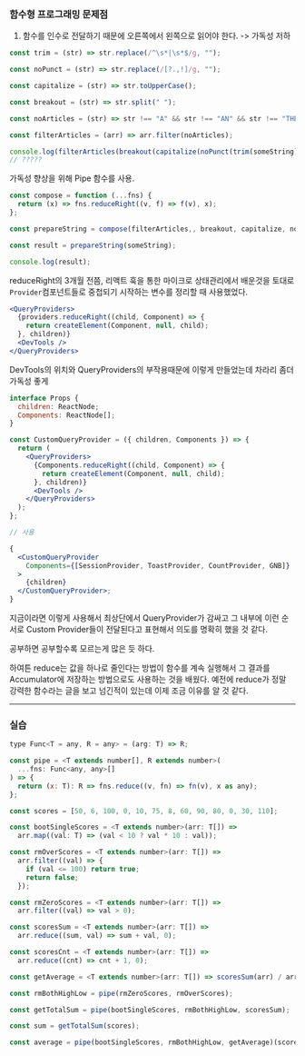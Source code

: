 ### 함수형 프로그래밍 문제점

1. 함수를 인수로 전달하기 때문에 오른쪽에서 왼쪽으로 읽어야 한다. -> 가독성 저하

```js
const trim = (str) => str.replace(/^\s*|\s*$/g, "");

const noPunct = (str) => str.replace(/[?.,!]/g, "");

const capitalize = (str) => str.toUpperCase();

const breakout = (str) => str.split(" ");

const noArticles = (str) => str !== "A" && str !== "AN" && str !== "THE";

const filterArticles = (arr) => arr.filter(noArticles);

console.log(filterArticles(breakout(capitalize(noPunct(trim(someString))))));
// ?????
```

가독성 향상을 위해 Pipe 함수를 사용.

```js
const compose = function (...fns) {
  return (x) => fns.reduceRight((v, f) => f(v), x);
};

const prepareString = compose(filterArticles,, breakout, capitalize, noPunct, trim);

const result = prepareString(someString);

console.log(result);
```

reduceRight의 3개월 전쯤, 리액트 훅을 통한 마이크로 상태관리에서 배운것을 토대로 `Provider`컴포넌트들로 중첩되기 시작하는 변수를 정리할 때 사용했었다.

```jsx
<QueryProviders>
  {providers.reduceRight((child, Component) => {
    return createElement(Component, null, child);
  }, children)}
  <DevTools />
</QueryProviders>
```

DevTools의 위치와 QueryProviders의 부작용때문에 이렇게 만들었는데 차라리 좀더 가독성 좋게

```jsx
interface Props {
  children: ReactNode;
  Components: ReactNode[];
}

const CustomQueryProvider = ({ children, Components }) => {
  return (
    <QueryProviders>
      {Components.reduceRight((child, Component) => {
        return createElement(Component, null, child);
      }, children)}
      <DevTools />
    </QueryProviders>
  );
};

// 사용

{
  <CustomQueryProvider
    Components={[SessionProvider, ToastProvider, CountProvider, GNB]}
  >
    {children}
  </CustomQueryProvider>;
}
```

지금이라면 이렇게 사용해서 최상단에서 QueryProvider가 감싸고 그 내부에 이런 순서로 Custom Provider들이 전달된다고 표현해서 의도를 명확히 했을 것 같다.

공부하면 공부할수록 모르는게 많은 듯 하다.

하여튼 reduce는 값을 하나로 줄인다는 방법이 함수를 계속 실행해서 그 결과를 Accumulator에 저장하는 방법으로도 사용하는 것을 배웠다.
예전에 reduce가 정말 강력한 함수라는 글을 보고 넘긴적이 있는데 이제 조금 이유를 알 것 같다.

---

### 실습

```js
type Func<T = any, R = any> = (arg: T) => R;

const pipe = <T extends number[], R extends number>(
  ...fns: Func<any, any>[]
) => {
  return (x: T): R => fns.reduce((v, fn) => fn(v), x as any);
};

const scores = [50, 6, 100, 0, 10, 75, 8, 60, 90, 80, 0, 30, 110];

const bootSingleScores = <T extends number>(arr: T[]) =>
  arr.map((val: T) => (val < 10 ? val * 10 : val));

const rmOverScores = <T extends number>(arr: T[]) =>
  arr.filter((val) => {
    if (val <= 100) return true;
    return false;
  });

const rmZeroScores = <T extends number>(arr: T[]) =>
  arr.filter((val) => val > 0);

const scoresSum = <T extends number>(arr: T[]) =>
  arr.reduce((sum, val) => sum + val, 0);

const scoresCnt = <T extends number>(arr: T[]) =>
  arr.reduce((cnt) => cnt + 1, 0);

const getAverage = <T extends number>(arr: T[]) => scoresSum(arr) / arr.length;

const rmBothHighLow = pipe(rmZeroScores, rmOverScores);

const getTotalSum = pipe(bootSingleScores, rmBothHighLow, scoresSum);

const sum = getTotalSum(scores);

const average = pipe(bootSingleScores, rmBothHighLow, getAverage)(scores);
```
